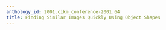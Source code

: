 ```yaml
---
anthology_id: 2001.cikm_conference-2001.64
title: Finding Similar Images Quickly Using Object Shapes
---
```

